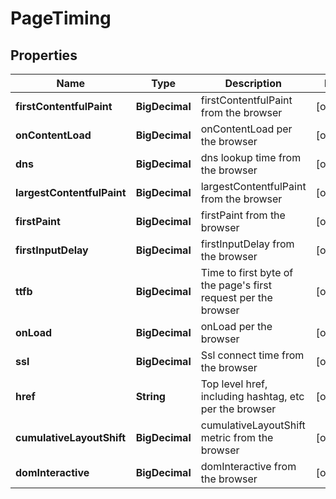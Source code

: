 

# PageTiming


## Properties

| Name | Type | Description | Notes |
|------------ | ------------- | ------------- | -------------|
|**firstContentfulPaint** | **BigDecimal** | firstContentfulPaint from the browser |  [optional] |
|**onContentLoad** | **BigDecimal** | onContentLoad per the browser |  [optional] |
|**dns** | **BigDecimal** | dns lookup time from the browser |  [optional] |
|**largestContentfulPaint** | **BigDecimal** | largestContentfulPaint from the browser |  [optional] |
|**firstPaint** | **BigDecimal** | firstPaint from the browser |  [optional] |
|**firstInputDelay** | **BigDecimal** | firstInputDelay from the browser |  [optional] |
|**ttfb** | **BigDecimal** | Time to first byte of the page&#39;s first request per the browser |  [optional] |
|**onLoad** | **BigDecimal** | onLoad per the browser |  [optional] |
|**ssl** | **BigDecimal** | Ssl connect time from the browser |  [optional] |
|**href** | **String** | Top level href, including hashtag, etc per the browser |  [optional] |
|**cumulativeLayoutShift** | **BigDecimal** | cumulativeLayoutShift metric from the browser |  [optional] |
|**domInteractive** | **BigDecimal** | domInteractive from the browser |  [optional] |



